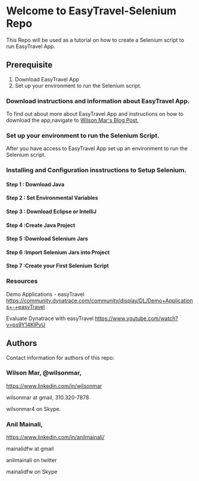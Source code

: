 # Welcome to EasyTravel-Selenium Repo

This Repo will be used as a tutorial on how to create a Selenium script to run EasyTravel App.

## Prerequisite
1. Download EasyTravel App
2. Set up your environment to run the Selenium script.


### Download instructions and information about EasyTravel App.
To find out about more about EasyTravel App and instructions on how to download the app,navigate to <a href="https://wilsonmar.github.io/easytravel/"> Wilson Mar's Blog Post.</a>

### Set up your environment to run the Selenium Script.
After you have access to EasyTravel App set up an environment to run the Selenium script.

### Installing and Configuration insstructions to Setup Selenium.

#### Step 1 : Download Java
#### Step 2 : Set Environmental Variables
#### Step 3 : Download Eclipse or IntelliJ
#### Step 4 :Create Java Project
#### Step 5 :Download Selenium Jars
#### Step 6 :Import Selenium Jars into Project
#### Step 7 :Create your First Selenium Script


### Resources
Demo Applications - easyTravel
https://community.dynatrace.com/community/display/DL/Demo+Applications+-+easyTravel

Evaluate Dynatrace with easyTravel
https://www.youtube.com/watch?v=ps9Y14KlPyU


<a name="Authors"></a>

## Authors

Contact information for authors of this repo:

### Wilson Mar, @wilsonmar, 

https://www.linkedin.com/in/wilsonmar

wilsonmar at gmail, 310.320-7878

wilsonmar4 on Skype.

### Anil Mainali, 

https://www.linkedin.com/in/anilmainali/

mainalidfw at gmail

anilmainali on twitter

mainalidfw on Skype

